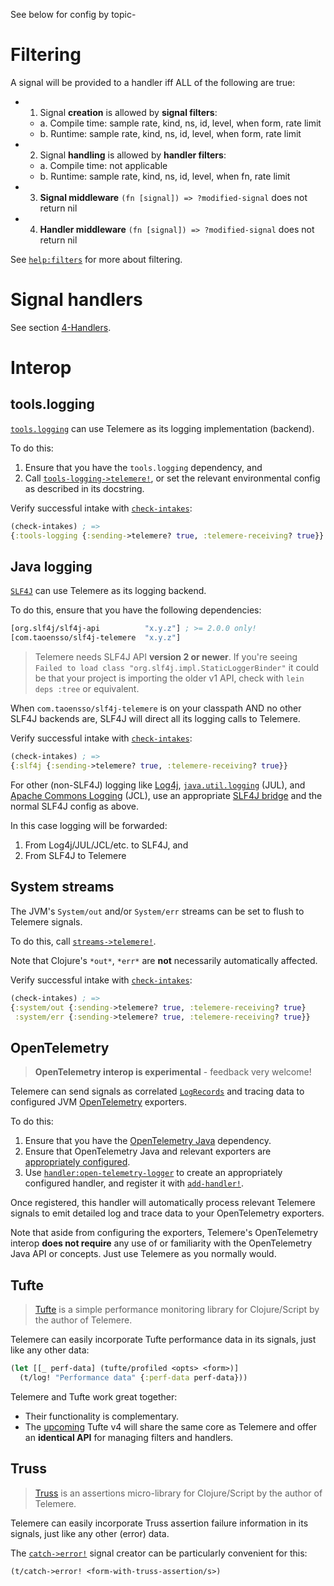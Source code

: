 See below for config by topic-

# Filtering

A signal will be provided to a handler iff ALL of the following are true:

- 1. Signal **creation** is allowed by **signal filters**:
	- a. Compile time: sample rate, kind, ns, id, level, when form, rate limit
	- b. Runtime: sample rate, kind, ns, id, level, when form, rate limit
	  
- 2. Signal **handling** is allowed by **handler filters**:
	- a. Compile time: not applicable
	- b. Runtime: sample rate, kind, ns, id, level, when fn, rate limit
	  
- 3. **Signal middleware** `(fn [signal]) => ?modified-signal` does not return nil
- 4. **Handler middleware** `(fn [signal]) => ?modified-signal` does not return nil

See [`help:filters`](https://cljdoc.org/d/com.taoensso/telemere/CURRENT/api/taoensso.telemere#help:filters) for more about filtering.

# Signal handlers

See section [4-Handlers](./4-Handlers).

# Interop

## tools.logging

[`tools.logging`](https://github.com/clojure/tools.logging) can use Telemere as its logging implementation (backend).

To do this:

1. Ensure that you have the `tools.logging` dependency, and
2. Call [`tools-logging->telemere!`](https://cljdoc.org/d/com.taoensso/telemere/CURRENT/api/taoensso.telemere.tools-logging#tools-logging-%3Etelemere!), or set the relevant environmental config as described in its docstring.

Verify successful intake with [`check-intakes`](https://cljdoc.org/d/com.taoensso/telemere/CURRENT/api/taoensso.telemere#check-intakes):

```clojure
(check-intakes) ; =>
{:tools-logging {:sending->telemere? true, :telemere-receiving? true}}
```

## Java logging

[`SLF4J`](https://www.slf4j.org/) can use Telemere as its logging backend.

To do this, ensure that you have the following dependencies:

```clojure
[org.slf4j/slf4j-api          "x.y.z"] ; >= 2.0.0 only!
[com.taoensso/slf4j-telemere  "x.y.z"]
```

> Telemere needs SLF4J API **version 2 or newer**. If you're seeing `Failed to load class "org.slf4j.impl.StaticLoggerBinder"` it could be that your project is importing the older v1 API, check with `lein deps :tree` or equivalent.

When `com.taoensso/slf4j-telemere` is on your classpath AND no other SLF4J backends are, SLF4J will direct all its logging calls to Telemere.

Verify successful intake with [`check-intakes`](https://cljdoc.org/d/com.taoensso/telemere/CURRENT/api/taoensso.telemere#check-intakes):

```clojure
(check-intakes) ; =>
{:slf4j {:sending->telemere? true, :telemere-receiving? true}}
```

For other (non-SLF4J) logging like [Log4j](https://logging.apache.org/log4j/2.x/), [`java.util.logging`](https://docs.oracle.com/javase/8/docs/api/java/util/logging/package-summary.html) (JUL), and [Apache Commons Logging](https://commons.apache.org/proper/commons-logging/) (JCL), use an appropriate [SLF4J bridge](https://www.slf4j.org/legacy.html) and the normal SLF4J config as above.

In this case logging will be forwarded:

1. From Log4j/JUL/JCL/etc. to SLF4J, and
2. From SLF4J to Telemere

## System streams

The JVM's `System/out` and/or `System/err` streams can be set to flush to Telemere signals.

To do this, call [`streams->telemere!`](https://cljdoc.org/d/com.taoensso/telemere/CURRENT/api/taoensso.telemere#streams-%3Etelemere!).

Note that Clojure's `*out*`, `*err*` are **not** necessarily automatically affected.

Verify successful intake with [`check-intakes`](https://cljdoc.org/d/com.taoensso/telemere/CURRENT/api/taoensso.telemere#check-intakes):

```clojure
(check-intakes) ; =>
{:system/out {:sending->telemere? true, :telemere-receiving? true}
 :system/err {:sending->telemere? true, :telemere-receiving? true}}
```

## OpenTelemetry

> **OpenTelemetry interop is experimental** - feedback very welcome!

Telemere can send signals as correlated [`LogRecords`](https://opentelemetry.io/docs/specs/otel/logs/data-model/) and tracing data to configured JVM [OpenTelemetry](https://opentelemetry.io/) exporters.

To do this:

1. Ensure that you have the [OpenTelemetry Java](https://github.com/open-telemetry/opentelemetry-java) dependency.
2. Ensure that OpenTelemetry Java and relevant exporters are [appropriately configured](https://opentelemetry.io/docs/languages/java/configuration/).
3. Use [`handler:open-telemetry-logger`](https://cljdoc.org/d/com.taoensso/telemere/CURRENT/api/taoensso.telemere.open-telemetry#handler:open-telemetry-logger) to create an appropriately configured handler, and register it with [`add-handler!`](https://cljdoc.org/d/com.taoensso/telemere/CURRENT/api/taoensso.telemere#add-handler!).

Once registered, this handler will automatically process relevant Telemere signals to emit detailed log and trace data to your OpenTelemetry exporters.

Note that aside from configuring the exporters, Telemere's OpenTelemetry interop **does not require** any use of or familiarity with the OpenTelemetry Java API or concepts. Just use Telemere as you normally would.

## Tufte

> [Tufte](https:/www.taoensso.com/tufte) is a simple performance monitoring library for Clojure/Script by the author of Telemere.

Telemere can easily incorporate Tufte performance data in its signals, just like any other data:

```clojure
(let [[_ perf-data] (tufte/profiled <opts> <form>)]
  (t/log! "Performance data" {:perf-data perf-data}))
```

Telemere and Tufte work great together:

- Their functionality is complementary.
- The [upcoming](https:/www.taoensso.com/roadmap) Tufte v4 will share the same core as Telemere and offer an **identical API** for managing filters and handlers.

## Truss

> [Truss](https://www.taoensso.com/truss) is an assertions micro-library for Clojure/Script by the author of Telemere.

Telemere can easily incorporate Truss assertion failure information in its signals, just like any other (error) data.

The [`catch->error!`](https://cljdoc.org/d/com.taoensso/telemere/CURRENT/api/taoensso.telemere#catch-%3Eerror!) signal creator can be particularly convenient for this:

```clojure
(t/catch->error! <form-with-truss-assertion/s>)
```